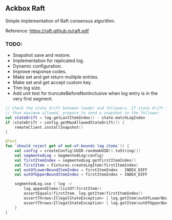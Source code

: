 ## Ackbox Raft

Simple implementation of Raft consensus algorithm.

Reference: https://raft.github.io/raft.pdf

### TODO:

- Snapshot save and restore.
- Implementation for replicated log.
- Dynamic configuration.
- Improve response codes.
- Make set and get return multiple entries.
- Make set and get accept custom key.
- Trim log size.
- Add unit test for truncateBeforeNonInclusive when log entry is in the very first segment.

```kotlin
// Check the state drift between leader and followers. If state drift is greater
// than maximum allowed, prepare to send a snapshot to the follower.
val stateDrift = log.getLastItemIndex() - state.matchLogIndex
if (stateDrift > config.getMaxAllowedStateDrift()) {
    remoteClient.installSnapshot()
}
```

```kotlin
@Test
fun `should reject get of out-of-bounds log items`() {
    val config = createConfig(UUID.randomUUID().toString())
    val segmentedLog = SegmentedLog(config)
    val firstItemIndex = segmentedLog.getFirstItemIndex()
    val firstItem = Fixtures.createLogItem(firstItemIndex)
    val outOfLowerBoundItemIndex = firstItemIndex - INDEX_DIFF
    val outOfUpperBoundItemIndex = firstItemIndex + INDEX_DIFF

    segmentedLog.use { log ->
        log.appendItems(listOf(firstItem))
        assertEquals(firstItem, log.getItem(firstItemIndex))
        assertThrows<IllegalStateException> { log.getItem(outOfLowerBoundItemIndex) }
        assertThrows<IllegalStateException> { log.getItem(outOfUpperBoundItemIndex) }
    }
}
```

